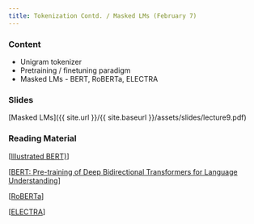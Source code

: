 ```yaml
---
title: Tokenization Contd. / Masked LMs (February 7)
---
```


### Content

* Unigram tokenizer
* Pretraining / finetuning paradigm
* Masked LMs - BERT, RoBERTa, ELECTRA

### Slides
[Masked LMs]({{ site.url }}/{{ site.baseurl }}/assets/slides/lecture9.pdf)

### Reading Material 
[[Illustrated BERT)](https://jalammar.github.io/illustrated-bert/)]

[[BERT: Pre-training of Deep Bidirectional Transformers for Language Understanding](https://arxiv.org/abs/1810.04805)]

[[RoBERTa](https://arxiv.org/pdf/1907.11692)]

[[ELECTRA](https://arxiv.org/abs/2003.10555)]



